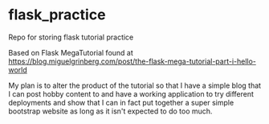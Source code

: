 # flask_practice
Repo for storing flask tutorial practice

Based on Flask MegaTutorial found at https://blog.miguelgrinberg.com/post/the-flask-mega-tutorial-part-i-hello-world

My plan is to alter the product of the tutorial so that I have a simple blog that I can post hobby content to and have a working application to try different deployments and show that I can in fact put together a super simple bootstrap website as long as it isn't expected to do too much.
